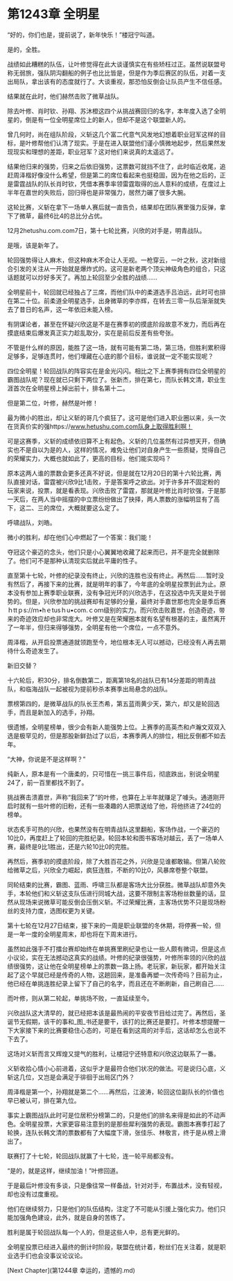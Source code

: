 # 第1243章 全明星

“好的，你们也是，提前说了，新年快乐！”楼冠宁叫道。

是的，全胜。

战绩如此糟糕的队伍，让叶修觉得在此大谈谨慎实在有些矫枉过正。虽然说联盟号称无弱旅，强队阴沟翻船的例子也比比皆是，但是作为季后赛区的队伍，对着一支出局队，拿出该有的态度就行了。大谈重视，那恐怕反倒会让队员产生不信任感。

结果就在此时，他们赫然击败了微草战队。

除去叶修、肖时钦、孙翔、苏沐橙这四个从挑战赛回归的名字，本年度入选了全明星的，倒是有一位全明星席位上的新人，但却不是这个联盟新人的。

曾几何时，尚在组队阶段，义斩这几个富二代意气风发地幻想着职业冠军这样的目标，是叶修帮他们认清了现实。于是在进入联盟他们谨小慎微地起步，然后果然发现现实和理想的差距，职业冠军？这对他们来说真的太遥远了。

结果他归来的强势，归来之后依旧强势，这票数可就挡不住了，此时临近收尾，追赶周泽楷好像没什么希望，但是第二的席位看起来也挺稳固，因为在他之后的，正是雷霆战队的队长肖时钦，凭借本赛季率领雷霆取得的出人意料的成绩，在度过上半年在嘉世的失败后，回归得也是非常强力，居然力碾了很多大腕。

这轮比赛，义斩在拿下一场单人赛后就一直告负，结果却在团队赛里强力反弹，拿下了微草，最终6比4的总比分占优。

12月2hetushu.com.com7日，第十七轮比赛，兴欣的对手是，明青战队。

是哦，该是新年了。

轮回强势得让人麻木，但这种麻木不会让人无视。一枪穿云，一叶之秋，这对新组合引发的关注从一开始就是爆炸式的。这可是新老两个顶尖神级角色的组合，只这话题就可以炒好多天了。再加上轮回至少全胜的战绩……

全明星前十，轮回就已经独占了三席，而他们队中的柔道选手吕泊远，此时可也排在第二十位。前柔道全明星选手，出身微草的李亦辉，在转去三零一队后渐渐就失去了昔日的名声，这一年依旧未能入榜。

有阴谋论者，甚至在怀疑兴欣这是不是在赛季初的摸底阶段故意不发力，而后再在摸底结束后爆发真正实力趁乱取分，实在是前后反差有些夸张。

不管是什么样的原因，能胜了这一场，就有可能有第二场，第三场，但胜利累积得足够多，足够连贯时，他们埋藏在心底的那个目标，谁说就一定不能实现呢？

四位全明星！轮回战队的阵容实在是金光闪闪。相比之下上赛季拥有四位全明星的霸图战队呢？现在就已只剩下两位了。张新杰，排在第七，而队长韩文清，职业生涯首次在全明星榜上掉出前十，排名第十二。

但是第二位，叶修，赫然是叶修！

最为微小的胜出，却让义斩的哥几个疯狂了。这可是他们进入职业圈以来，头一次在货真价实的强https://www.hetushu.com.com队身上取得胜利啊！

可是这赛季，义斩的成绩依旧算不上有起色。义斩的几位虽然有过异想天开，但确实也不是自以为是的人，这样的情况，难免让他们对自身产生一些质疑，觉得自己的荣耀实力，大概也就如此了，更高的目标，他们能实现吗？

原本这两人谁的票数会更多还真不好说，但是就在12月20日的第十六轮比赛，两队直接对话，雷霆被兴欣9比1击败，于是答案呼之欲出。对于许多并不固定粉的玩家来说，投票，就是看表现。兴欣击败了雷霆，那就是叶修比肖时钦强，于是那一天后，在两人当中摇摆的中立票纷纷做出了抉择，两人票数的涨幅明显有了高下，这二、三的席位，大概就要这么定了。

呼啸战队，刘皓。

微小的胜利，却在他们心中燃起了一个答案：我们能！

夺冠这个豪迈的念头，他们只是小心翼翼地收藏了起来而已，并不是完全就删除了。他们可不是那种认清现实后就此平庸的性子。

直至第十七轮，叶修的纪录没有终止，兴欣的连胜也没有终止。再然后……暂时没有然后了，再接下来的比赛，就是明年的事了，今年底的全明星投票到此为止。原本没有参加上赛季职业联赛，没有争冠光环的兴欣选手，在这投选中先天是处于弱势的。但是，兴欣参加的挑战赛却有足够的分量，最终对手嘉世那也完全是季后赛ｈttｐs://ｍ•hｅtusｈu•com.ｃoｍ级别的实力。而兴欣击败嘉世，创造奇迹，带来的奇迹效应却也非常庞大。叶修又是在荣耀圈本就有名望有根基的主，虽然离开了一年半，但归来得够强势，全明星有他一个席位，一点不意外。

周泽楷，从开启投票通道就领跑至今，地位根本无人可以撼动，已经没有人再去期待什么奇迹发生了。

新旧交替？

十六轮后，积30分，排名倒数第二，距离第18名的战队已有14分差距的明青战队，和临海战队一起被视为提前秒杀本赛季出局悬念的战队。

票榜第四的，是微草战队的队长王杰希，第五蓝雨黄少天，第六，却又是轮回选手，而且是新加入的选手，孙翔。

很遗憾，全明星榜单，很少会有新人能强势上位。上赛季的高英杰和卢瀚文双双入选是极罕见的，但是那股新鲜劲过了以后，本赛季两人的排位，相比反倒都不如去年。

“大神，你说是不是这样啊？”

纯新人，原本是有一个唐柔的，只可惜在一挑三事件后，彻底跌出，别说全明星24了，前一百里都找不到了。

挑战赛击溃嘉世，声称“我回来了”的叶修，也算在上半年就赚足了噱头。通道刚开启时就有一些叶修的旧粉，还有一些凑趣的人把票送给了他，将他挤进了24位的榜单。

状态炙手可热的兴欣，也果然没有在明青战队这里翻船，客场作战，一个豪迈的10比0，再度赶上了轮回的完胜纪录。轮回本轮和图书客场对越云，丢了一场单人赛，最终是9比1胜出，还是六轮10比0的完胜。

再然后，赛季初的摸底阶段，除了大胜百花之外，兴欣是见谁都敢输。但第八轮败给微草之后，兴欣全力崛起，疯狂连胜，不断的10比0，风暴席卷整个联盟。

同轮结束的比赛，霸图、蓝雨、呼啸三队都是客场大比分获胜。微草战队却意外失手，本轮他们和义斩这支队伍进行同城大战，这要不限制主客场粉丝数量的话，显然从现场来说微草可能反倒会压倒义斩。不过荣耀比赛，主客场优势不只是现场粉丝的支持力度，选图权更为关键。

第十七轮在12月27日结束，接下来的一周是职业联盟的冬休期，将停赛一轮，但是一年一度的全明星周末，却也将在下周末进行。

虽然如此强手不打擂台赛却始终在单挑赛里刷纪录也让一些人颇有微词，但是这点小议论，实在无法撼动这真实的战绩。叶修的纪录很强势，叶修所率领的兴欣的战绩很强势，这让他在全明星榜单上的票数一路上扬。老玩家，新玩家，都开始关注起了这个早就已经是传奇的人物，这趟回来，是准备再塑一次传奇吗？目前为止，他已经在单挑连胜纪录上留下了自己的名字，而且还在不断刷新，自己刷自己……

而叶修，则从第二轮起，单挑场不败，一直延续至今。

兴欣战队这大清早的，就已经把本该是最热闹的平安夜节目给过完了。再然后，圣诞节无假期，该干的事和_图_书还是要干，该打的比赛还是要打。叶修本想提醒一下大家接下来的比赛要稳住心态的，可是在看到这周的对手后，这话却怎么也说不下去了。

这场对义斩而言又辉煌又提气的胜利，让楼冠宁还特意和兴欣这边联系了一番。

义斩收拾心情小心前进着，这似乎才是最符合他们状况的做法。可是说归心底，义斩这几位，又岂是会满足于徘徊于出局区门外？

周泽楷是第一个，孙翔就是第二个……再然后，江波涛，轮回这位副队长的价值也早已被认可，排在第九位。

事实上霸图战队此时可是位居积分榜第二的，只是他们的排名来得是如此的不动声色。全明星投票，大家更容易注意到的是那些犀利强势的表现。霸图本赛季打起了轮换，连队长韩文清的票数都有了大幅度下滑，张佳乐、林敬言，终于是从榜上滑出了。

联赛打了十七轮，轮回战队就赢了十七轮，连一轮平局都没有。

“是的，就是这样，继续加油！”叶修回道。

于是最后叶修没有多谈，只是像往常一样备战，针对对手，布置战术，没有轻视，却也没有过度重视。

他们在继续努力，只是他们的队伍结构，注定了不可能从引援上强化实力。他们只能加强角色建设，此外，就是自身的苦练了。

胜利是属于轮回战队每一个人的，但是这些人中，总有更光鲜的。

全明星投票已经进入最终的倒计时阶段，联盟在统计着，粉丝们在关注着，就是职业选手们也会没事议论议论。



[Next Chapter](第1244章 幸运的，遗憾的.md)